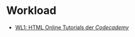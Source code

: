 # Workload

- [WL1: HTML Online Tutorials der *Codecademy*](https://webmapping.github.io/workload/wl1)